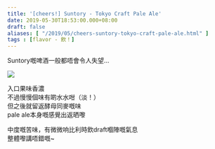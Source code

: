 ```yaml
---
title: '[cheers!] Suntory - Tokyo Craft Pale Ale'
date: 2019-05-30T18:53:00.000+08:00
draft: false
aliases: [ "/2019/05/cheers-suntory-tokyo-craft-pale-ale.html" ]
tags : [flavor - 飲！]
---
```


Suntory嘅啤酒一般都唔會令人失望…

![](/images/suntorytokyo.jpg)

入口果味香濃  
不過慢慢個味有啲水水咁（淡！）  
但之後就留返酵母同麥嘅味  
pale ale本身嘅感覺出返晒嚟

  

中度嘅苦味，有微微响比利時飲draft嗰陣嘅氣息  
整體嚟講唔錯嘅~
